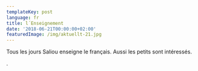 ```yaml
---
templateKey: post
language: fr
title: l´Enseignement
date: '2018-06-21T00:00:00+02:00'
featuredImage: /img/aktuellt-21.jpg
---
```

Tous les jours Saliou enseigne le français. Aussi les petits sont intéressés.





.
